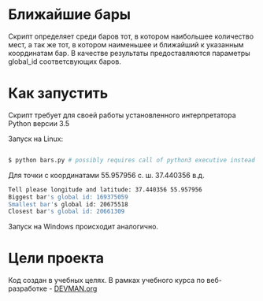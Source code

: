 # Ближайшие бары

Скрипт определяет среди баров тот, в котором наибольшее количество мест, а так же тот, в котором наименьшее и ближайший к указанным координатам бар. В качестве результаты предоставляются параметры global_id соответсвующих баров.

# Как запустить

Скрипт требует для своей работы установленного интерпретатора Python версии 3.5

Запуск на Linux:

```bash

$ python bars.py # possibly requires call of python3 executive instead of just python
```
Для точки с координатами 55.957956 с. ш. 37.440356 в.д. 

```bash
Tell please longitude and latitude: 37.440356 55.957956
Biggest bar's global id: 169375059
Smallest bar's global id: 20675518
Closest bar's global id: 20661309

```

Запуск на Windows происходит аналогично.

# Цели проекта

Код создан в учебных целях. В рамках учебного курса по веб-разработке - [DEVMAN.org](https://devman.org)
